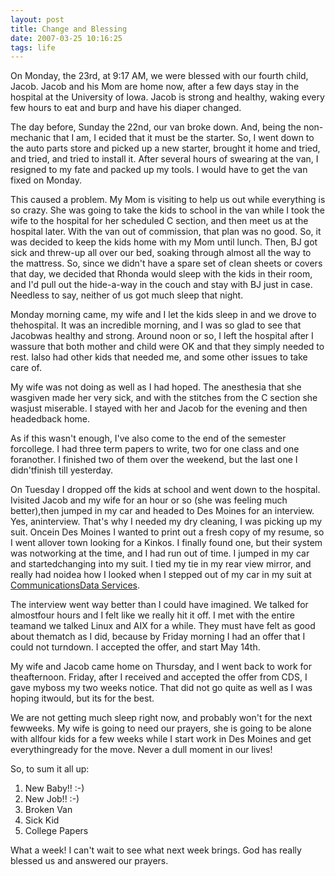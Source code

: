 ```yaml
---
layout: post
title: Change and Blessing
date: 2007-03-25 10:16:25
tags: life
---
```


On Monday, the 23rd, at 9:17 AM, we were blessed with our fourth child, Jacob. Jacob and his Mom are home now, after a few days stay in the hospital at the University of Iowa. Jacob is strong and healthy, waking every few hours to eat and burp and have his diaper changed.

The day before, Sunday the 22nd, our van broke down. And, being the non-
mechanic that I am, I ecided that it must be the starter. So, I went down to the auto parts store and picked up a new starter, brought it home and tried, and tried, and tried to install it. After several hours of swearing at the van, I resigned to my fate and packed up my tools. I would have to get the van fixed on Monday.

This caused a problem. My Mom is visiting to help us out while everything is so crazy. She was going to take the kids to school in the van while I took the wife to the hospital for her scheduled C section, and then meet us at the hospital later. With the van out of commission, that plan was no good. So, it was decided to keep the kids home with my Mom until lunch. Then, BJ got sick and threw-up all over our bed, soaking through almost all the way to the mattress. So, since we didn't have a spare set of clean sheets or covers that day, we decided that Rhonda would sleep with the kids in their room, and I'd pull out the hide-a-way in the couch and stay with BJ just in case. Needless to say, neither of us got much sleep that night.

Monday morning came, my wife and I let the kids sleep in and we drove to thehospital. It was an incredible morning, and I was so glad to see that Jacobwas healthy and strong. Around noon or so, I left the hospital after I wassure that both mother and child were OK and that they simply needed to rest. Ialso had other kids that needed me, and some other issues to take care of.


My wife was not doing as well as I had hoped. The anesthesia that she wasgiven made her very sick, and with the stitches from the C section she wasjust miserable. I stayed with her and Jacob for the evening and then headedback home.

As if this wasn't enough, I've also come to the end of the semester forcollege. I had three term papers to write, two for one class and one foranother. I finished two of them over the weekend, but the last one I didn'tfinish till yesterday.

On Tuesday I dropped off the kids at school and went down to the hospital. Ivisited Jacob and my wife for an hour or so (she was feeling much better),then jumped in my car and headed to Des Moines for an interview. Yes, aninterview. That's why I needed my dry cleaning, I was picking up my suit. Oncein Des Moines I wanted to print out a fresh copy of my resume, so I went allover town looking for a Kinkos. I finally found one, but their system was notworking at the time, and I had run out of time. I jumped in my car and startedchanging into my suit. I tied my tie in my rear view mirror, and really had noidea how I looked when I stepped out of my car in my suit at [CommunicationsData Services](http://cds-global.com).

The interview went way better than I could have imagined. We talked for almostfour hours and I felt like we really hit it off. I met with the entire teamand we talked Linux and AIX for a while. They must have felt as good about thematch as I did, because by Friday morning I had an offer that I could not turndown. I accepted the offer, and start May 14th.

My wife and Jacob came home on Thursday, and I went back to work for theafternoon. Friday, after I received and accepted the offer from CDS, I gave myboss my two weeks notice. That did not go quite as well as I was hoping itwould, but its for the best.

We are not getting much sleep right now, and probably won't for the next fewweeks. My wife is going to need our prayers, she is going to be alone with allfour kids for a few weeks while I start work in Des Moines and get everythingready for the move. Never a dull moment in our lives!

So, to sum it all up:

1. New Baby!! :-)
2. New Job!! :-)
3. Broken Van
4. Sick Kid
5. College Papers

What a week! I can't wait to see what next week brings. God has really blessed us and answered our prayers.

